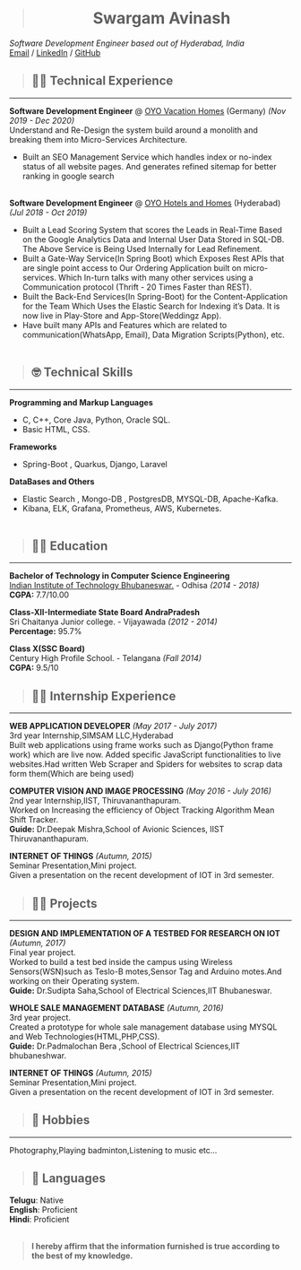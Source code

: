 ># <center> Swargam Avinash </center>
_Software Development Engineer based out of Hyderabad, India_ <br>
[Email](mailto:avinashswargam.public.as@gmail.com) / [LinkedIn](https://www.linkedin.com/in/swargam-avinash-08287a12a/) / [GitHub](https://github.com/swargamavinash/)


>## 🧑‍💻 Technical Experience

---

**Software Development Engineer** @ [OYO Vacation Homes](https://www.traum-ferienwohnungen.de/) (Germany) _(Nov 2019 - Dec 2020)_ <br>
Understand and Re-Design the system build around a monolith and breaking them into Micro-Services Architecture.
  - Built an SEO Management Service which handles index or no-index status of all website pages. And generates refined sitemap for better
  ranking in google search
<br><br>

**Software Development Engineer** @ [OYO Hotels and Homes](https://www.oyorooms.com/) (Hyderabad) _(Jul 2018 - Oct 2019)_ <br>
- Built a Lead Scoring System that scores the Leads in Real-Time Based on the Google Analytics Data and Internal User Data Stored in SQL-DB. The Above Service is Being Used Internally for Lead Refinement.
- Built a Gate-Way Service(In Spring Boot) which Exposes Rest APIs that are single point access to Our Ordering Application built on micro-services. Which In-turn talks with many other services using a Communication protocol (Thrift - 20 Times Faster than REST).
- Built the Back-End Services(In Spring-Boot) for the Content-Application for the Team Which Uses the Elastic Search for Indexing it’s Data. It is now live in Play-Store and App-Store(Weddingz App).
- Have built many APIs and Features which are related to communication(WhatsApp, Email), Data Migration Scripts(Python), etc.
<br><br>
    
>## 🤓 Technical Skills

---

**Programming and Markup Languages**  
- C, C++, Core Java, Python, Oracle SQL.
- Basic HTML, CSS.<br>

**Frameworks**
- Spring-Boot , Quarkus, Django, Laravel <br>

**DataBases and Others**
- Elastic Search , Mongo-DB , PostgresDB, MYSQL-DB, Apache-Kafka.
- Kibana, ELK, Grafana, Prometheus, AWS, Kubernetes.
<br><br>

>## 🧑‍🎓 Education

---

**Bachelor of Technology in Computer Science Engineering**<br>
[Indian Institute of Technology Bhubaneswar.](www.iitbbs.ac.in) - Odhisa _(2014 - 2018)_ <br>
**CGPA:** 7.7/10.00 <br>

**Class-XII-Intermediate State Board AndraPradesh**<br>
Sri Chaitanya Junior college. - Vijayawada _(2012 - 2014)_<br>
**Percentage:** 95.7%

**Class X(SSC Board)**<br>
Century High Profile School. - Telangana _(Fall 2014)_<br>
**CGPA:** 9.5/10

>## 👨‍🎓 Internship Experience

---

**WEB APPLICATION DEVELOPER** _(May 2017 - July 2017)_<br>
3rd year Internship,SIMSAM LLC,Hyderabad<br>
Built web applications using frame works such as Django(Python frame work) which are live now. Added specific JavaScript functionalities to live websites.Had written Web Scraper and Spiders for websites to scrap data form them(Which are being used)<br>


**COMPUTER VISION AND IMAGE PROCESSING** _(May 2016 - July 2016)_<br>
2nd year Internship,IIST, Thiruvananthapuram.<br>
Worked on Increasing the efficiency of Object Tracking Algorithm Mean Shift Tracker.<br> 
**Guide:** Dr.Deepak Mishra,School of Avionic Sciences, IIST Thiruvananthapuram.<br>

**INTERNET OF THINGS** _(Autumn, 2015)_<br>
Seminar Presentation,Mini project.<br>
Given a presentation on the recent development of IOT in 3rd semester.<br>

>## 🧗‍♂️ Projects

---

**DESIGN AND IMPLEMENTATION OF A TESTBED FOR RESEARCH ON IOT** _(Autumn, 2017)_<br>
Final year project.<br>
Worked to build a test bed inside the campus using Wireless Sensors(WSN)such as Teslo-B motes,Sensor Tag and Arduino motes.And working on their Operating system.<br>
**Guide:** Dr.Sudipta Saha,School of Electrical Sciences,IIT Bhubaneswar.<br>

**WHOLE SALE MANAGEMENT DATABASE** _(Autumn, 2016)_<br>
3rd year project.<br>
Created a prototype for whole sale management database using MYSQL and Web Technologies(HTML,PHP,CSS).<br> 
**Guide:** Dr.Padmalochan Bera ,School of Electrical Sciences,IIT bhubaneshwar.<br>

**INTERNET OF THINGS** _(Autumn, 2015)_<br>
Seminar Presentation,Mini project.<br>
Given a presentation on the recent development of IOT in 3rd semester.<br>

>## 🛌 Hobbies

---

Photography,Playing badminton,Listening to music etc...<br>

>## 💬 Languages

**Telugu**: Native <br>
**English**: Proficient <br>
**Hindi**: Proficient
<br><br>

>**I hereby affirm that the information furnished is true according to the best of my knowledge.**
